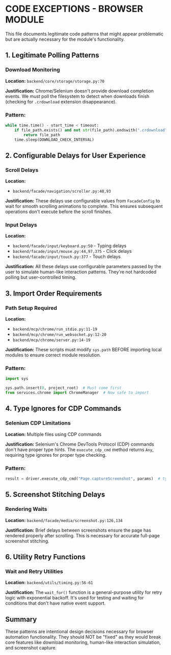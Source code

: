 # CODE EXCEPTIONS - BROWSER MODULE

This file documents legitimate code patterns that might appear problematic but are actually necessary for the module's functionality.

## 1. Legitimate Polling Patterns

### Download Monitoring
**Location:** `backend/core/storage/storage.py:70`

**Justification:**
Chrome/Selenium doesn't provide download completion events. We must poll the filesystem to detect when downloads finish (checking for `.crdownload` extension disappearance).

### Pattern:
```python
while time.time() - start_time < timeout:
    if file_path.exists() and not str(file_path).endswith(".crdownload"):
        return file_path
    time.sleep(DOWNLOAD_CHECK_INTERVAL)
```

## 2. Configurable Delays for User Experience

### Scroll Delays
**Location:** 
- `backend/facade/navigation/scroller.py:48,93`

**Justification:**
These delays use configurable values from `FacadeConfig` to wait for smooth scrolling animations to complete. This ensures subsequent operations don't execute before the scroll finishes.

### Input Delays
**Location:**
- `backend/facade/input/keyboard.py:50` - Typing delays
- `backend/facade/input/mouse.py:44,97,375` - Click delays
- `backend/facade/input/touch.py:377` - Touch delays

**Justification:**
All these delays use configurable parameters passed by the user to simulate human-like interaction patterns. They're not hardcoded polling but user-controlled timing.

## 3. Import Order Requirements

### Path Setup Required
**Location:**
- `backend/mcp/chrome/run_stdio.py:11-19`
- `backend/mcp/chrome/run_websocket.py:12-20`
- `backend/mcp/chrome/server.py:14-19`

**Justification:**
These scripts must modify `sys.path` BEFORE importing local modules to ensure correct module resolution.

### Pattern:

```python
import sys

sys.path.insert(0, project_root)  # Must come first
from services.chrome import ChromeManager  # Now safe to import
```

## 4. Type Ignores for CDP Commands

### Selenium CDP Limitations
**Location:** Multiple files using CDP commands

**Justification:**
Selenium's Chrome DevTools Protocol (CDP) commands don't have proper type hints. The `execute_cdp_cmd` method returns `Any`, requiring type ignores for proper type checking.

### Pattern:
```python
result = driver.execute_cdp_cmd("Page.captureScreenshot", params)  # type: ignore[no-untyped-call]
```

## 5. Screenshot Stitching Delays

### Rendering Waits
**Location:** `backend/facade/media/screenshot.py:126,134`

**Justification:**
Brief delays between screenshots ensure the page has rendered properly after scrolling. This is necessary for accurate full-page screenshot stitching.

## 6. Utility Retry Functions

### Wait and Retry Utilities
**Location:** `backend/utils/timing.py:56-61`

**Justification:**
The `wait_for()` function is a general-purpose utility for retry logic with exponential backoff. It's used for testing and waiting for conditions that don't have native event support.

## Summary

These patterns are intentional design decisions necessary for browser automation functionality. They should NOT be "fixed" as they would break core features like download monitoring, human-like interaction simulation, and screenshot capture.